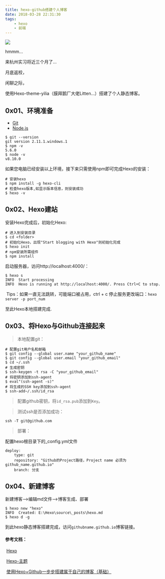 ```yaml
---
title: hexo-github搭建个人博客
date: 2018-03-28 22:31:30
tags:
	- hexo
	- 前端
---
```


![](/西湖_2.jpeg)

hmmm...

来杭州实习将近三个月了...

<!--more-->

月底返校，

闲聊之际，

使用Hexo-theme-yilia（膜拜鹅厂大佬Litten...）搭建了个人静态博客。

## 0x01、环境准备

- [Git](https://git-scm.com/)
- [Node.js](https://nodejs.org/en/)

```
$ git --version
git version 2.11.1.windows.1
$ npm -v
5.6.0
$ node -v
v8.10.0
```

如果您电脑已经安装以上环境，接下来只需使用npm即可完成Hexo的安装：

```
# 安装hexo
$ npm install -g hexo-cli 
# 检查hexo版本,如显示版本信息，则安装成功
$ hexo -v
```



## 0x02、Hexo建站

安装Hexo完成后，初始化Hexo:

```
# 进入到安装目录
$ cd <folder>
# 初始化Hexo，出现"Start blogging with Hexo"则初始化完成
$ hexo init 
# npm安装所需组件
$ npm install
```

启动服务器，访问http://localhost:4000/：

```
$ hexo s
INFO  Start processing
INFO  Hexo is running at http://localhost:4000/. Press Ctrl+C to stop.

```

​	Tips：如果一直无法跳转，可能端口被占用，ctrl + c 停止服务更改端口：`hexo server -p port_num`

至此Hexo本地搭建完成.



## 0x03、将Hexo与Github连接起来

> 本地配置git：

```
# 配置git用户名和邮箱
$ git config --global user.name "your_github_name"
$ git config --global user.email "your_github_email"
$ cd ~/.ssh
# 生成密钥
$ ssh-keygen -t rsa -C "your_github_email"
# 将密钥添加到ssh-agent
$ eval"(ssh-agent -s)"
# 将生成的SSH key添加到ssh-agent
$ ssh-add~/.ssh/id_rsa
```

> 配置github密钥，将`id_rsa.pub`添加到`Key`。

> 测试ssh是否添加成功：

```
ssh -T git@github.com
```

> 部署：

配置hexo根目录下的_config.yml文件

```
deploy:
	type: git
	repository: "Github的Project路径，Project name 必须为 github_name.github.io"
	branch: 分支
```



## 0x04、新建博客

新建博客-->编辑md文件-->博客生成、部署

```
$ hexo new "hexo"
INFO  Created: E:\Hexo\source\_posts\hexo.md
$ hexo d -g
```

到此hexo静态博客搭建完成，访问`githubname.github.io`博客链接。

#### 参考文档：

​	[Hexo](https://hexo.io/docs/)

​	[Hexo-主题](https://hexo.io/zh-cn/docs/index.html)

​	[使用Hexo+Github一步步搭建属于自己的博客（基础）](http://www.cnblogs.com/fengxiongZz/p/7707219.html)
